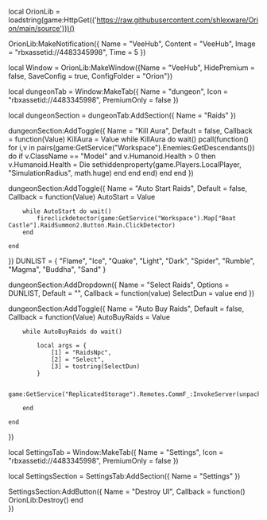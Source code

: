 local OrionLib = loadstring(game:HttpGet(('https://raw.githubusercontent.com/shlexware/Orion/main/source')))()

OrionLib:MakeNotification({
	Name = "VeeHub",
	Content = "VeeHub",
	Image = "rbxassetid://4483345998",
	Time = 5
})

local Window = OrionLib:MakeWindow({Name = "VeeHub", HidePremium = false, SaveConfig = true, ConfigFolder = "Orion"})

local dungeonTab = Window:MakeTab({
	Name = "dungeon",
	Icon = "rbxassetid://4483345998",
	PremiumOnly = false
})

local dungeonSection = dungeonTab:AddSection({
	Name = "Raids"
})

dungeonSection:AddToggle({
	Name = "Kill Aura",
	Default = false,
	Callback = function(Value)
	    KillAura = Value
	    while KillAura do wait()
	        pcall(function()
	            for i,v in pairs(game:GetService("Workspace").Enemies:GetDescendants()) do
                    if v.ClassName == "Model" and v.Humanoid.Health > 0 then
                        v.Humanoid.Health = Die
                        sethiddenproperty(game.Players.LocalPlayer, "SimulationRadius",  math.huge)
                    end
                end
            end)
        end
	end
})

dungeonSection:AddToggle({
	Name = "Auto Start Raids",
	Default = false,
	Callback = function(Value)
        AutoStart = Value
        
        while AutoStart do wait()
            fireclickdetector(game:GetService("Workspace").Map["Boat Castle"].RaidSummon2.Button.Main.ClickDetector)
        end
        
	end
})
DUNLIST = { 
    "Flame", "Ice", "Quake", "Light", "Dark", "Spider", "Rumble", "Magma", "Buddha", "Sand"
    }

dungeonSection:AddDropdown({
	Name = "Select Raids",
    Options  = DUNLIST,
    Default = "",
    Callback = function(value)
        SelectDun = value
    end
})

dungeonSection:AddToggle({
	Name = "Auto Buy Raids",
	Default = false,
	Callback = function(Value)
        AutoBuyRaids = Value
        
        while AutoBuyRaids do wait()
            
            local args = {
                [1] = "RaidsNpc",
                [2] = "Select",
                [3] = tostring(SelectDun)
            }
            
            game:GetService("ReplicatedStorage").Remotes.CommF_:InvokeServer(unpack(args))

        end
        
	end
})

local SettingsTab = Window:MakeTab({
	Name = "Settings",
	Icon = "rbxassetid://4483345998",
	PremiumOnly = false
})

local SettingsSection = SettingsTab:AddSection({
	Name = "Settings"
})

SettingsSection:AddButton({
	Name = "Destroy UI",
	Callback = function()
        OrionLib:Destroy()
  	end    
})
